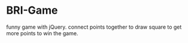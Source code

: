 # BRI-Game
funny game with jQuery.
connect points together to draw square to get more points to win the game.

